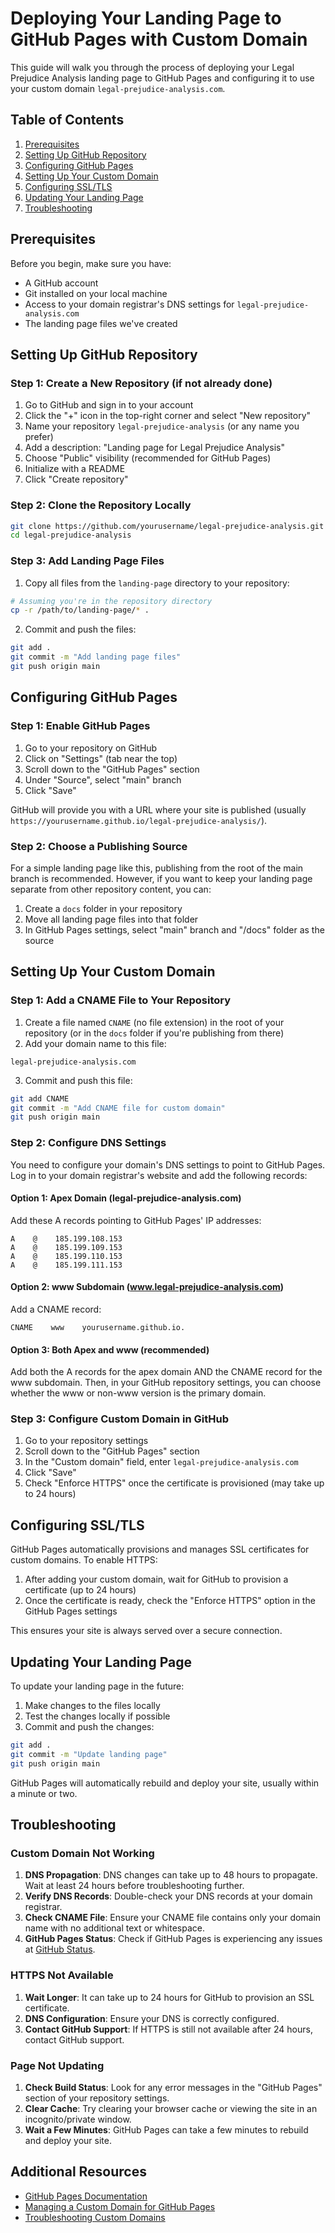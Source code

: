 # Deploying Your Landing Page to GitHub Pages with Custom Domain

This guide will walk you through the process of deploying your Legal Prejudice Analysis landing page to GitHub Pages and configuring it to use your custom domain `legal-prejudice-analysis.com`.

## Table of Contents

1. [Prerequisites](#prerequisites)
2. [Setting Up GitHub Repository](#setting-up-github-repository)
3. [Configuring GitHub Pages](#configuring-github-pages)
4. [Setting Up Your Custom Domain](#setting-up-your-custom-domain)
5. [Configuring SSL/TLS](#configuring-ssltls)
6. [Updating Your Landing Page](#updating-your-landing-page)
7. [Troubleshooting](#troubleshooting)

## Prerequisites

Before you begin, make sure you have:

- A GitHub account
- Git installed on your local machine
- Access to your domain registrar's DNS settings for `legal-prejudice-analysis.com`
- The landing page files we've created

## Setting Up GitHub Repository

### Step 1: Create a New Repository (if not already done)

1. Go to GitHub and sign in to your account
2. Click the "+" icon in the top-right corner and select "New repository"
3. Name your repository `legal-prejudice-analysis` (or any name you prefer)
4. Add a description: "Landing page for Legal Prejudice Analysis"
5. Choose "Public" visibility (recommended for GitHub Pages)
6. Initialize with a README
7. Click "Create repository"

### Step 2: Clone the Repository Locally

```bash
git clone https://github.com/yourusername/legal-prejudice-analysis.git
cd legal-prejudice-analysis
```

### Step 3: Add Landing Page Files

1. Copy all files from the `landing-page` directory to your repository:

```bash
# Assuming you're in the repository directory
cp -r /path/to/landing-page/* .
```

2. Commit and push the files:

```bash
git add .
git commit -m "Add landing page files"
git push origin main
```

## Configuring GitHub Pages

### Step 1: Enable GitHub Pages

1. Go to your repository on GitHub
2. Click on "Settings" (tab near the top)
3. Scroll down to the "GitHub Pages" section
4. Under "Source", select "main" branch
5. Click "Save"

GitHub will provide you with a URL where your site is published (usually `https://yourusername.github.io/legal-prejudice-analysis/`).

### Step 2: Choose a Publishing Source

For a simple landing page like this, publishing from the root of the main branch is recommended. However, if you want to keep your landing page separate from other repository content, you can:

1. Create a `docs` folder in your repository
2. Move all landing page files into that folder
3. In GitHub Pages settings, select "main" branch and "/docs" folder as the source

## Setting Up Your Custom Domain

### Step 1: Add a CNAME File to Your Repository

1. Create a file named `CNAME` (no file extension) in the root of your repository (or in the `docs` folder if you're publishing from there)
2. Add your domain name to this file:

```
legal-prejudice-analysis.com
```

3. Commit and push this file:

```bash
git add CNAME
git commit -m "Add CNAME file for custom domain"
git push origin main
```

### Step 2: Configure DNS Settings

You need to configure your domain's DNS settings to point to GitHub Pages. Log in to your domain registrar's website and add the following records:

#### Option 1: Apex Domain (legal-prejudice-analysis.com)

Add these A records pointing to GitHub Pages' IP addresses:

```
A    @    185.199.108.153
A    @    185.199.109.153
A    @    185.199.110.153
A    @    185.199.111.153
```

#### Option 2: www Subdomain (www.legal-prejudice-analysis.com)

Add a CNAME record:

```
CNAME    www    yourusername.github.io.
```

#### Option 3: Both Apex and www (recommended)

Add both the A records for the apex domain AND the CNAME record for the www subdomain. Then, in your GitHub repository settings, you can choose whether the www or non-www version is the primary domain.

### Step 3: Configure Custom Domain in GitHub

1. Go to your repository settings
2. Scroll down to the "GitHub Pages" section
3. In the "Custom domain" field, enter `legal-prejudice-analysis.com`
4. Click "Save"
5. Check "Enforce HTTPS" once the certificate is provisioned (may take up to 24 hours)

## Configuring SSL/TLS

GitHub Pages automatically provisions and manages SSL certificates for custom domains. To enable HTTPS:

1. After adding your custom domain, wait for GitHub to provision a certificate (up to 24 hours)
2. Once the certificate is ready, check the "Enforce HTTPS" option in the GitHub Pages settings

This ensures your site is always served over a secure connection.

## Updating Your Landing Page

To update your landing page in the future:

1. Make changes to the files locally
2. Test the changes locally if possible
3. Commit and push the changes:

```bash
git add .
git commit -m "Update landing page"
git push origin main
```

GitHub Pages will automatically rebuild and deploy your site, usually within a minute or two.

## Troubleshooting

### Custom Domain Not Working

1. **DNS Propagation**: DNS changes can take up to 48 hours to propagate. Wait at least 24 hours before troubleshooting further.
2. **Verify DNS Records**: Double-check your DNS records at your domain registrar.
3. **Check CNAME File**: Ensure your CNAME file contains only your domain name with no additional text or whitespace.
4. **GitHub Pages Status**: Check if GitHub Pages is experiencing any issues at [GitHub Status](https://www.githubstatus.com/).

### HTTPS Not Available

1. **Wait Longer**: It can take up to 24 hours for GitHub to provision an SSL certificate.
2. **DNS Configuration**: Ensure your DNS is correctly configured.
3. **Contact GitHub Support**: If HTTPS is still not available after 24 hours, contact GitHub support.

### Page Not Updating

1. **Check Build Status**: Look for any error messages in the "GitHub Pages" section of your repository settings.
2. **Clear Cache**: Try clearing your browser cache or viewing the site in an incognito/private window.
3. **Wait a Few Minutes**: GitHub Pages can take a few minutes to rebuild and deploy your site.

## Additional Resources

- [GitHub Pages Documentation](https://docs.github.com/en/pages)
- [Managing a Custom Domain for GitHub Pages](https://docs.github.com/en/pages/configuring-a-custom-domain-for-your-github-pages-site)
- [Troubleshooting Custom Domains](https://docs.github.com/en/pages/configuring-a-custom-domain-for-your-github-pages-site/troubleshooting-custom-domains-and-github-pages)